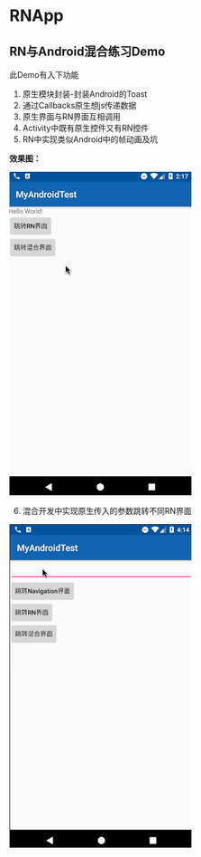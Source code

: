 # RNApp

## RN与Android混合练习Demo

此Demo有入下功能

1. 原生模块封装-封装Android的Toast
2. 通过Callbacks原生想js传递数据
3. 原生界面与RN界面互相调用
4. Activity中既有原生控件又有RN控件
5. RN中实现类似Android中的帧动画及坑

**效果图：**

![app.gif](./img/app.gif)

6. 混合开发中实现原生传入的参数跳转不同RN界面

![app.gif](./img/navigation-reset.gif)